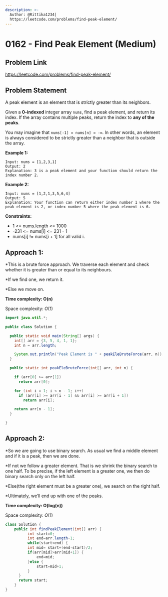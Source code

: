```yaml
---
description: >-
  Author: @Rittika1234|
  https://leetcode.com/problems/find-peak-element/
---
```


# 0162 - Find Peak Element (Medium)

## Problem Link

https://leetcode.com/problems/find-peak-element/

## Problem Statement

A peak element is an element that is strictly greater than its neighbors.

Given a **0-indexed** integer array `nums`, find a peak element, and return its index. If the array contains multiple peaks, return the index to **any of the peaks**.

You may imagine that `nums[-1] = nums[n] = -∞`. In other words, an element is always considered to be strictly greater than a neighbor that is outside the array.


**Example 1:**

```
Input: nums = [1,2,3,1]
Output: 2
Explanation: 3 is a peak element and your function should return the index number 2.
```

**Example 2:**

```
Input: nums = [1,2,1,3,5,6,4]
Output: 5
Explanation: Your function can return either index number 1 where the peak element is 2, or index number 5 where the peak element is 6.
```

**Constraints:**

* 1 <= nums.length <= 1000
* -231 <= nums[i] <= 231 - 1
* nums[i] != nums[i + 1] for all valid i.

## Approach 1: 

*This is a brute force approach. We traverse each element and check whether it is greater than or equal to its neighbours.

*If we find one, we return it.

*Else we move on.

**Time complexity: O(n)**

Space complexity: $O(1)$


<Tabs>
<TabItem value="java" label="Java">
<SolutionAuthor name="@Rittika1234"/>

```java
import java.util.*;

public class Solution {

  public static void main(String[] args) {
    int[] arr = {3, 5, 4, 1, 1};
    int n = arr.length;

    System.out.println("Peak Element is " + peakEleBruteForce(arr, n));
  }

  public static int peakEleBruteForce(int[] arr, int n) {

    if (arr[0] >= arr[1])
      return arr[0];

    for (int i = 1; i < n - 1; i++)
      if (arr[i] >= arr[i - 1] && arr[i] >= arr[i + 1])
        return arr[i];

    return arr[n - 1];
  }

}
```

</TabItem>
</Tabs>


## Approach 2: 

*So we are going to use binary search. As usual we find a middle element and if it is a peak, then we are done.

*If not we follow a greater element. That is we shrink the binary search to one half. To be precise, if the left element is a greater one, we then do binary search only on the left half.

*Else(the right element must be a greater one), we search on the right half.

*Ultimately, we’ll end up with one of the peaks.

**Time complexity: O(log(n))**

Space complexity:  $O(1)$


<Tabs>
<TabItem value="java" label="Java">
<SolutionAuthor name="@Rittika1234"/>

```java
class Solution {
    public int findPeakElement(int[] arr) {
          int start=0;
          int end=arr.length-1;
          while(start<end) {
    	  int mid= start+(end-start)/2;
    	  if(arr[mid]>arr[mid+1]) {
    		  end=mid;
    	  }else {
    		  start=mid+1;
    	  }
      }
      return start;
    }
}
```

</TabItem>
</Tabs>
